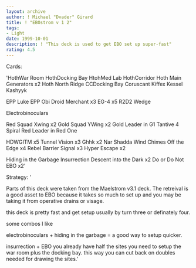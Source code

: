 ```yaml
---
layout: archive
author: ! Michael "Dvader" Girard
title: ! "EBOstrom v 1 2"
tags:
- Light
date: 1999-10-01
description: ! "This deck is used to get EBO set up super-fast"
rating: 4.5
---
```

Cards: 

'HothWar Room
HothDocking Bay
HtohMed Lab
HothCorridor
Hoth Main Generators x2
Hoth North Ridge
CCDocking Bay
Coruscant
Kiffex
Kessel
Kashyyk

EPP Luke
EPP Obi
Droid Merchant x3
EG-4 x5
R2D2
Wedge

Electrobinoculars

Red Squad Xwing x2
Gold Squad YWing x2
Gold Leader in G1
Tantive 4
Spiral
Red Leader in Red One

HDWGITM x5
Tunnel Vision x3
Ghhk x2
Nar Shadda Wind Chimes
Off the Edge x4
Rebel Barrier
Signal x3
Hyper Escape x2

Hiding in the Garbage
Insurrection
Descent into the Dark x2
Do or Do Not
EBO x2'

Strategy: '

Parts of this deck were taken from the Maelstrom v3.1 deck.  The retreival is a good asset to EBO because it takes so much to set up and you may be taking it from operative drains or visage.

this deck is pretty fast and get setup usually by turn three or definately four.

some combos I like

electrobinoculars + hiding in the garbage = a good way to setup quicker.

insurrection + EBO you already have half the sites you need to setup the war room plus the docking bay.  this way you can cut back on doubles needed for drawing the sites.'